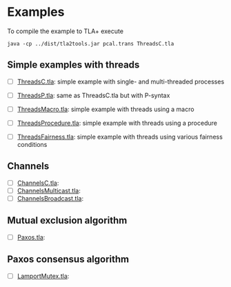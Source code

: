 # Examples

To compile the example to TLA+ execute

```
java -cp ../dist/tla2tools.jar pcal.trans ThreadsC.tla
```

## Simple examples with threads

- [ ]
  [ThreadsC.tla](https://github.com/DistributedPlusCal/DistributedPlusCal/blob/master/tlatools/examples-distpcal/ThreadsC.tla):
  simple example with single- and multi-threaded processes 

- [ ]
  [ThreadsP.tla](https://github.com/DistributedPlusCal/DistributedPlusCal/blob/master/tlatools/examples-distpcal/ThreadsP.tla):
  same as ThreadsC.tla but with P-syntax

- [ ]
  [ThreadsMacro.tla](https://github.com/DistributedPlusCal/DistributedPlusCal/blob/master/tlatools/examples-distpcal/ThreadsMacro.tla):
  simple example with threads using a macro 

- [ ]
  [ThreadsProcedure.tla](https://github.com/DistributedPlusCal/DistributedPlusCal/blob/master/tlatools/examples-distpcal/ThreadsProcedure.tla):
  simple example with threads using a procedure 

- [ ]
  [ThreadsFairness.tla](https://github.com/DistributedPlusCal/DistributedPlusCal/blob/master/tlatools/examples-distpcal/ThreadsFairness.tla):
  simple example with threads using various fairness conditions


## Channels

- [ ]
  [ChannelsC.tla](https://github.com/DistributedPlusCal/DistributedPlusCal/blob/master/tlatools/examples-distpcal/ChannelsC.tla):
- [ ]
  [ChannelsMulticast.tla](https://github.com/DistributedPlusCal/DistributedPlusCal/blob/master/tlatools/examples-distpcal/ChannelsMulticast.tla):
- [ ]
  [ChannelsBroadcast.tla](https://github.com/DistributedPlusCal/DistributedPlusCal/blob/master/tlatools/examples-distpcal/ChannelsBroadcast.tla):

## Mutual exclusion algorithm
- [ ]
  [Paxos.tla](https://github.com/DistributedPlusCal/DistributedPlusCal/blob/master/tlatools/examples-distpcal/Paxos.tla):

## Paxos consensus algorithm
- [ ]
  [LamportMutex.tla](https://github.com/DistributedPlusCal/DistributedPlusCal/blob/master/tlatools/examples-distpcal/LamportMutex.tla):
